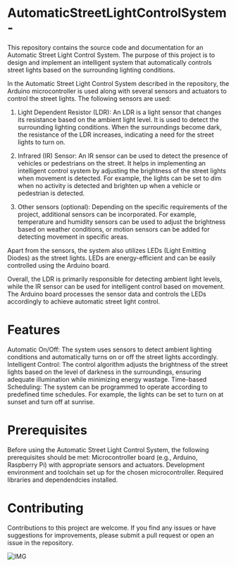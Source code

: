 # AutomaticStreetLightControlSystem-
This repository contains the source code and documentation for an Automatic Street Light Control System. The purpose of this project is to design and implement an intelligent system that automatically controls street lights based on the surrounding lighting conditions. 

In the Automatic Street Light Control System described in the repository, the Arduino microcontroller is used along with several sensors and actuators to control the street lights. The following sensors are used:

1. Light Dependent Resistor (LDR): An LDR is a light sensor that changes its resistance based on the ambient light level. It is used to detect the surrounding lighting conditions. When the surroundings become dark, the resistance of the LDR increases, indicating a need for the street lights to turn on.

2. Infrared (IR) Sensor: An IR sensor can be used to detect the presence of vehicles or pedestrians on the street. It helps in implementing an intelligent control system by adjusting the brightness of the street lights when movement is detected. For example, the lights can be set to dim when no activity is detected and brighten up when a vehicle or pedestrian is detected.

3. Other sensors (optional): Depending on the specific requirements of the project, additional sensors can be incorporated. For example, temperature and humidity sensors can be used to adjust the brightness based on weather conditions, or motion sensors can be added for detecting movement in specific areas.

Apart from the sensors, the system also utilizes LEDs (Light Emitting Diodes) as the street lights. LEDs are energy-efficient and can be easily controlled using the Arduino board.

Overall, the LDR is primarily responsible for detecting ambient light levels, while the IR sensor can be used for intelligent control based on movement. The Arduino board processes the sensor data and controls the LEDs accordingly to achieve automatic street light control.

# Features

Automatic On/Off: The system uses sensors to detect ambient lighting conditions and automatically turns on or off the street lights accordingly.
Intelligent Control: The control algorithm adjusts the brightness of the street lights based on the level of darkness in the surroundings, ensuring adequate illumination while minimizing energy wastage.
Time-based Scheduling: The system can be programmed to operate according to predefined time schedules. For example, the lights can be set to turn on at sunset and turn off at sunrise.

# Prerequisites

Before using the Automatic Street Light Control System, the following prerequisites should be met:
Microcontroller board (e.g., Arduino, Raspberry Pi) with appropriate sensors and actuators.
Development environment and toolchain set up for the chosen microcontroller.
Required libraries and dependendcies installed.

# Contributing

Contributions to this project are welcome. If you find any issues or have suggestions for improvements, please submit a pull request or open an issue in the repository.

![IMG](https://github.com/adarsh2920/AutomaticStreetLightControlSystem-/assets/76867801/ffd3d30e-1164-4445-a9f3-4a0246cca454)
